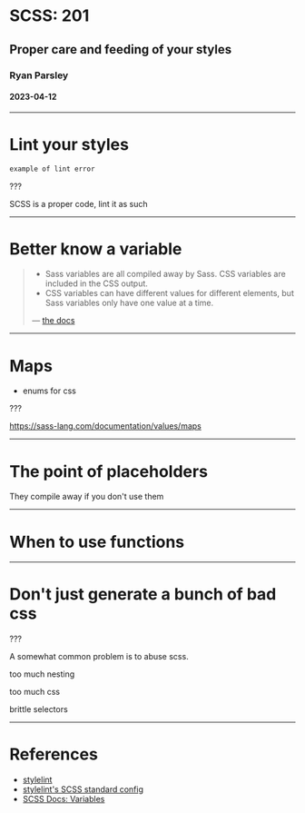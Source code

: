 # SCSS: 201
## Proper care and feeding of your styles
### Ryan Parsley
#### 2023-04-12

---

# Lint your styles

```scss
example of lint error
```

???

SCSS is a proper code, lint it as such

---

# Better know a variable

> - Sass variables are all compiled away by Sass. CSS variables are included in the CSS output.
> - CSS variables can have different values for different elements, but Sass variables only have one value at a time.
> 
> — [the docs](https://sass-lang.com/documentation/variables)

---

# Maps

- enums for css

???

https://sass-lang.com/documentation/values/maps

---

# The point of placeholders

They compile away if you don't use them

---

# When to use functions

---

# Don't just generate a bunch of bad css

???

A somewhat common problem is to abuse scss.

too much nesting

too much css

brittle selectors

---

# References

- [stylelint](https://stylelint.io/)
- [stylelint's SCSS standard config](https://github.com/stylelint-scss/stylelint-config-standard-scss)
- [SCSS Docs: Variables](https://sass-lang.com/documentation/variables)
